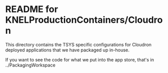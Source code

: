 # README for KNELProductionContainers/Cloudron

This directory contains the TSYS specific configurations for Cloudron deployed applications that we have packaged up in-house.

If you want to see the code for what we put into the app store, that's in ../PackagingWorkspace